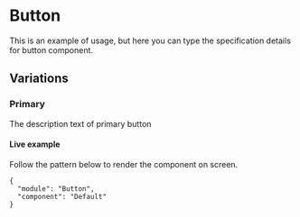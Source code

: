 # Button

This is an example of usage, but here you can type the specification details for button component.

## Variations

### Primary

The description text of primary button

#### Live example

Follow the pattern below to render the component on screen.

```thon
{
  "module": "Button",
  "component": "Default"
}
```
